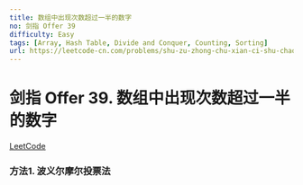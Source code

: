 ```yaml
---
title: 数组中出现次数超过一半的数字
no: 剑指 Offer 39
difficulty: Easy
tags: [Array, Hash Table, Divide and Conquer, Counting, Sorting]
url: https://leetcode-cn.com/problems/shu-zu-zhong-chu-xian-ci-shu-chao-guo-yi-ban-de-shu-zi-lcof/
---
```


# 剑指 Offer 39. 数组中出现次数超过一半的数字

[LeetCode](https://leetcode-cn.com/problems/shu-zu-zhong-chu-xian-ci-shu-chao-guo-yi-ban-de-shu-zi-lcof/)

### 方法1. 波义尔摩尔投票法